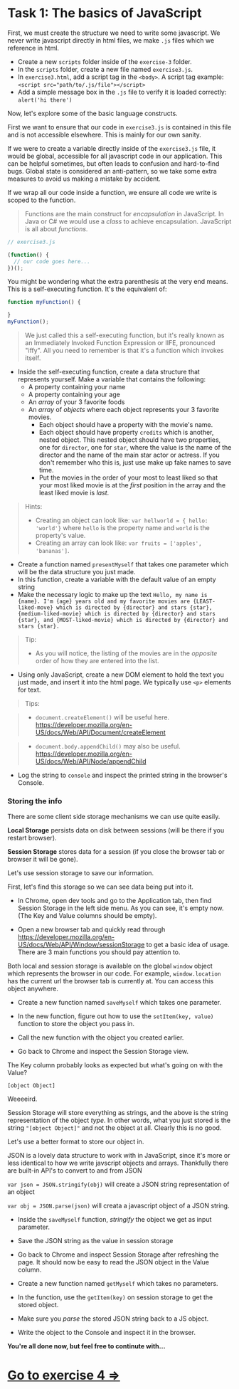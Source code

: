 # Task 1: The basics of JavaScript

First, we must create the structure we need to write some javascript. We never write javascript directly in html files, we make `.js` files which we reference in html.

* Create a new `scripts` folder inside of the `exercise-3` folder.
* In the `scripts` folder, create a new file named `exercise3.js`.
* In `exercise3.html`, add a script tag in the `<body>`. A script tag example: `<script src="path/to/.js/file"></script>`
* Add a simple message box in the `.js` file to verify it is loaded correctly:  `alert('hi there')`

Now, let's explore some of the basic language constructs.

First we want to ensure that our code in `exercise3.js` is contained in this file and is not accessible elsewhere. This is mainly for our own sanity.

If we were to create a variable directly inside of the `exercise3.js` file, it would be global, accessible for all javascript code in our application. This can be helpful sometimes, but often leads to confusion and hard-to-find bugs. Global state is considered an anti-pattern, so we take some extra measures to avoid us making a mistake by accident.

If we wrap all our code inside a function, we ensure all code we write is scoped to the function.

> Functions are the main construct for _encapsulation_ in JavaScript. In Java or C# we would use a _class_ to achieve encapsulation. JavaScript is all about _functions_.

~~~~javascript
// exercise3.js

(function() {
  // our code goes here...
})();
~~~~

You might be wondering what the extra parenthesis at the very end means. This is a self-executing function. It's the equivalent of:

~~~~javascript
function myFunction() {

}
myFunction();
~~~~

> We just called this a self-executing function, but it's really known as an Immediately Invoked Function Expression or IIFE, pronounced "iffy". All you need to remember is that it's a function which invokes itself.

* Inside the self-executing function, create a data structure that represents yourself. Make a variable that contains the following:
  - A property containing your name
  - A property containing your age
  - An _array_ of your 3 favorite foods
  - An _array_ of _objects_ where each object represents your 3 favorite movies.
    - Each object should have a property with the movie's name.
    - Each object should have property `credits` which is another, nested object. This nested object should have two properties, one for `director`, one for `star`, where the value is the name of the director and the name of the main star actor or actress. If you don't remember who this is, just use make up fake names to save time.
    - Put the movies in the order of your most to least liked so that your most liked movie is at the _first_ position in the array and the least liked movie is _last_.

> Hints:
> - Creating an object can look like: `var hellworld = { hello: 'world'}` where `hello` is the property name and `world` is the property's value.
> - Creating an array can look like: `var fruits = ['apples', 'bananas']`.

* Create a function named `presentMyself` that takes one parameter which will be the data structure you just made.
* In this function, create a variable with the default value of an empty string
* Make the necessary logic to make up the text `Hello, my name is {name}. I'm {age} years old and my favorite movies are {LEAST-liked-move} which is directed by {director} and stars {star}, {medium-liked-movie} which is directed by {director} and stars {star}, and {MOST-liked-movie} which is directed by {director} and stars {star}.`

> Tip:
> - As you will notice, the listing of the movies are in the _opposite_ order of how they are entered into the list.

* Using only JavaScript, create a new DOM element to hold the text you just made, and insert it into the html page. We typically use `<p>` elements for text.

> Tips:

> - `document.createElement()` will be useful here. https://developer.mozilla.org/en-US/docs/Web/API/Document/createElement

> - `document.body.appendChild()` may also be useful. https://developer.mozilla.org/en-US/docs/Web/API/Node/appendChild

* Log the string to `console` and inspect the printed string in the browser's Console.

### Storing the info

There are some client side storage mechanisms we can use quite easily.

**Local Storage** persists data on disk between sessions (will be there if you restart browser).

**Session Storage** stores data for a session (if you close the browser tab or browser it will be gone).

Let's use session storage to save our information.

First, let's find this storage so we can see data being put into it.

* In Chrome, open dev tools and go to the Application tab, then find Session Storage in the left side menu. As you can see, it's empty now. (The Key and Value columns should be empty).

* Open a new browser tab and quickly read through https://developer.mozilla.org/en-US/docs/Web/API/Window/sessionStorage to get a basic idea of usage. There are 3 main functions you should pay attention to.

Both local and session storage is available on the global `window` object which represents the browser in our code. For example, `window.location` has the current url the browser tab is currently at. You can access this object anywhere.

* Create a new function named `saveMyself` which takes one parameter.

* In the new function, figure out how to use the `setItem(key, value)` function to store the object you pass in.

* Call the new function with the object you created earlier.

* Go back to Chrome and inspect the Session Storage view.

The Key column probably looks as expected but what's going on with the Value?

`[object Object]`

Weeeeird.

Session Storage will store everything as strings, and the above is the string representation of the object _type_. In other words, what you just stored is the string `"[object Object]"` and not the object at all. Clearly this is no good.

Let's use a better format to store our object in.

JSON is a lovely data structure to work with in JavaScript, since it's more or less identical to how we write javscript objects and arrays. Thankfully there are built-in API's to convert to and from JSON

`var json = JSON.stringify(obj)` will create a JSON string representation of an object

`var obj = JSON.parse(json)` will creata a javascript object of a JSON string.

* Inside the `saveMyself` function, _stringify_ the object we get as input parameter.

* Save the JSON string as the value in session storage

* Go back to Chrome and inspect Session Storage after refreshing the page. It should now be easy to read the JSON object in the Value column.

* Create a new function named `getMyself` which takes no parameters.

* In the function, use the `getItem(key)` on session storage to get the stored object.

* Make sure you _parse_ the stored JSON string back to a JS object.

* Write the object to the Console and inspect it in the browser.

**You're all done now, but feel free to continute with...**

# [Go to exercise 4 =>](../exercise-4/README.md)

